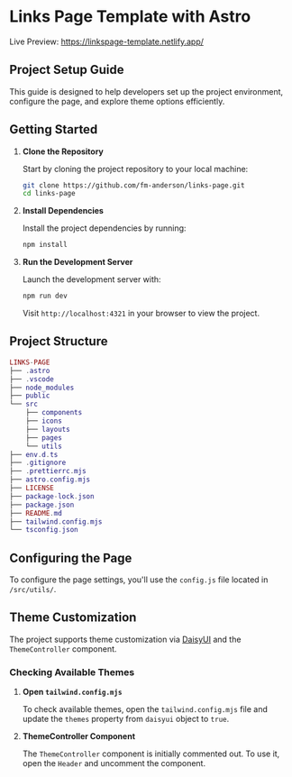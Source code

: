 # Links Page Template with Astro

Live Preview: https://linkspage-template.netlify.app/

## Project Setup Guide

This guide is designed to help developers set up the project environment, configure the page, and explore theme options efficiently.

## Getting Started

1. **Clone the Repository**

   Start by cloning the project repository to your local machine:

   ```sh
   git clone https://github.com/fm-anderson/links-page.git
   cd links-page
   ```

2. **Install Dependencies**

   Install the project dependencies by running:

   ```sh
   npm install
   ```

3. **Run the Development Server**

   Launch the development server with:

   ```sh
   npm run dev
   ```

   Visit `http://localhost:4321` in your browser to view the project.

## Project Structure

```lua
LINKS-PAGE
├── .astro
├── .vscode
├── node_modules
├── public
└── src
    ├── components
    ├── icons
    ├── layouts
    ├── pages
    └── utils
├── env.d.ts
├── .gitignore
├── .prettierrc.mjs
├── astro.config.mjs
├── LICENSE
├── package-lock.json
├── package.json
├── README.md
├── tailwind.config.mjs
└── tsconfig.json
```

## Configuring the Page

To configure the page settings, you'll use the `config.js` file located in `/src/utils/`.

## Theme Customization

The project supports theme customization via [DaisyUI](https://daisyui.com/) and the `ThemeController` component.

### Checking Available Themes

1. **Open `tailwind.config.mjs`**

   To check available themes, open the `tailwind.config.mjs` file and update the `themes` property from `daisyui` object to `true`.

2. **ThemeController Component**

   The `ThemeController` component is initially commented out. To use it, open the `Header` and uncomment the component.

